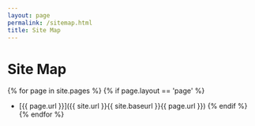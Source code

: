 ```yaml
---
layout: page
permalink: /sitemap.html
title: Site Map
---
```


# Site Map

{% for page in site.pages %}
  {% if page.layout == 'page' %}
  + [{{ page.url }}]({{ site.url }}{{ site.baseurl }}{{ page.url }})
  {% endif %}
{% endfor %}

